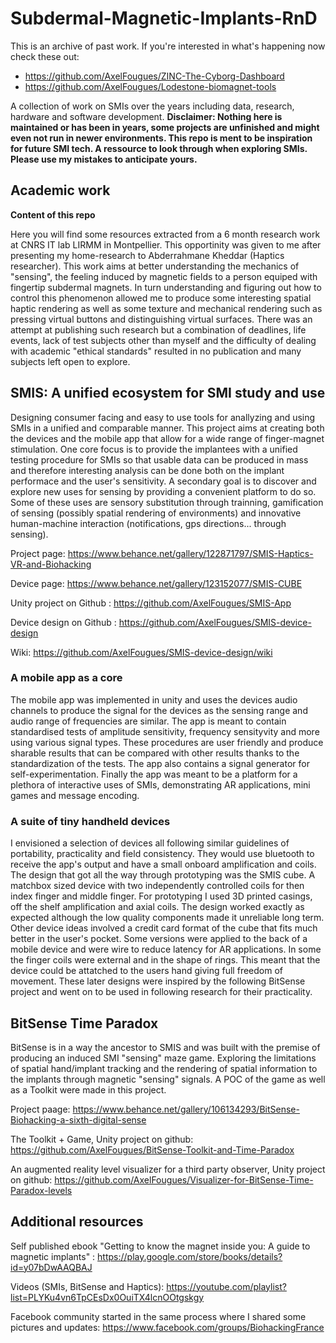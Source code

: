 # Subdermal-Magnetic-Implants-RnD

This is an archive of past work. If you're interested in what's happening now check these out:

- https://github.com/AxelFougues/ZINC-The-Cyborg-Dashboard
- https://github.com/AxelFougues/Lodestone-biomagnet-tools


A collection of work on SMIs over the years including data, research, hardware and software development.
**Disclaimer: Nothing here is maintained or has been in years, some projects are unfinished and might even not run in newer environments. This repo is ment to be inspiration for future SMI tech. A ressource to look through when exploring SMIs. Please use my mistakes to anticipate yours.**

## Academic work
**Content of this repo**

Here you will find some resources extracted from a 6 month research work at CNRS IT lab LIRMM in Montpellier. This opportinity was given to me after presenting my home-research to Abderrahmane Kheddar (Haptics researcher). This work aims at better understanding the mechanics of "sensing", the feeling induced by magnetic fields to a person equiped with fingertip subdermal magnets.
In turn understanding and figuring out how to control this phenomenon allowed me to produce some interesting spatial haptic rendering as well as some texture and mechanical rendering such as pressing virtual buttons and distinguishing virtual surfaces.
There was an attempt at publishing such research but a combination of deadlines, life events, lack of test subjects other than myself and the difficulty of dealing with academic "ethical standards" resulted in no publication and many subjects left open to explore.




## SMIS: A unified ecosystem for SMI study and use
Designing consumer facing and easy to use tools for anallyzing and using SMIs in a unified and comparable manner. This project aims at creating both the devices and the mobile app that allow for a wide range of finger-magnet stimulation.
One core focus is to provide the implantees with a unified testing procedure for SMIs so that usable data can be produced in mass and therefore interesting analysis can be done both on the implant performace and the user's sensitivity.
A secondary goal is to discover and explore new uses for sensing by providing a convenient platform to do so. Some of these uses are sensory substitution through trainning, gamification of sensing (possibly spatial rendering of environments) and innovative human-machine interaction (notifications, gps directions... through sensing).

Project page: https://www.behance.net/gallery/122871797/SMIS-Haptics-VR-and-Biohacking

Device page: https://www.behance.net/gallery/123152077/SMIS-CUBE

Unity project on Github : https://github.com/AxelFougues/SMIS-App

Device design on Github : https://github.com/AxelFougues/SMIS-device-design

Wiki: https://github.com/AxelFougues/SMIS-device-design/wiki

### A mobile app as a core
The mobile app was implemented in unity and uses the devices audio channels to produce the signal for the devices as the sensing range and audio range of frequencies are similar. The app is meant to contain standardised tests of amplitude sensitivity, frequency sensityvity and more using various signal types. These procedures are user friendly and produce sharable results that can be compared with other results thanks to the standardization of the tests. The app also contains a signal generator for self-experimentation. Finally the app was meant to be a platform for a plethora of interactive uses of SMIs, demonstrating AR applications, mini games and message encoding.

### A suite of tiny handheld devices
I envisioned a selection of devices all following similar guidelines of portability, practicality and field consistency. They would use bluetooth to receive the app's output and have a small onboard amplification and coils. The design that got all the way through prototyping was the SMIS cube. A matchbox sized device with two independently controlled coils for then index finger and middle finger. For prototyping I used 3D printed casings, off the shelf amplification and axial coils. The design worked exactly as expected although the low quality components made it unreliable long term.
Other device ideas involved a credit card format of the cube that fits much better in the user's pocket. Some versions were applied to the back of a mobile device and were wire to reduce latency for AR applications. In some the finger coils were external and in the shape of rings. This meant that the device could be attatched to the users hand giving full freedom of movement. These later designs were inspired by the following BitSense project and went on to be used in following research for their practicality.

## BitSense Time Paradox
BitSense is in a way the ancestor to SMIS and was built with the premise of producing an induced SMI "sensing" maze game. Exploring the limitations of spatial hand/implant tracking and the rendering of spatial information to the implants through magnetic "sensing" signals. A POC of the game as well as a Toolkit were made in this project.

Project paage: https://www.behance.net/gallery/106134293/BitSense-Biohacking-a-sixth-digital-sense

The Toolkit + Game, Unity project on github: https://github.com/AxelFougues/BitSense-Toolkit-and-Time-Paradox

An augmented reality level visualizer for a third party observer, Unity project on github: https://github.com/AxelFougues/Visualizer-for-BitSense-Time-Paradox-levels
 
 
 ## Additional resources

Self published ebook "Getting to know the magnet inside you: A guide to magnetic implants" :
https://play.google.com/store/books/details?id=y07bDwAAQBAJ

Videos (SMIs, BitSense and Haptics):
https://youtube.com/playlist?list=PLYKu4vn6TpCEsDx0OuiTX4lcnOOtgskgy

Facebook community started in the same process where I shared some pictures and updates:
https://www.facebook.com/groups/BiohackingFrance

